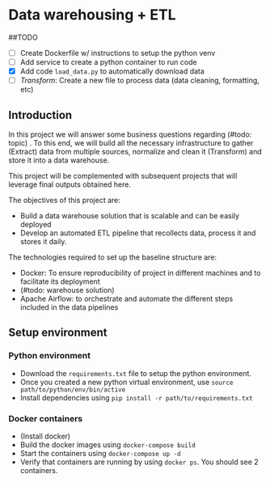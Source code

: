 # Data warehousing + ETL
##TODO
- [ ] Create Dockerfile w/ instructions to setup the python venv
- [ ] Add service to create a python container to run code
- [x] Add code `load_data.py` to automatically download data 
- [ ] _Transform_: Create a new file to process data (data cleaning, formatting, etc)

## Introduction
In this project we will answer some business questions regarding (#todo: topic) . To this end, we will build all the necessary infrastructure to gather (Extract) data from multiple sources, normalize and clean it (Transform) and store it into a data warehouse.

This project will be complemented with subsequent projects that will leverage final outputs obtained here.

The objectives of this project are:
- Build a data warehouse solution that is scalable and can be easily deployed
- Develop an automated ETL pipeline that recollects data, process it and stores it daily.

The technologies required to set up the baseline structure are:
- Docker: To ensure reproducibility of project in different machines and to facilitate its deployment
- (#todo: warehouse solution)
- Apache Airflow: to orchestrate and automate the different steps included in the data pipelines


## Setup environment
### Python environment
- Download the `requirements.txt` file to setup the python environment.
- Once you created a new python virtual environment, use `source path/to/python/env/bin/active`
- Install dependencies using `pip install -r path/to/requirements.txt`

### Docker containers
- (Install docker)
- Build the docker images using `docker-compose build`
- Start the containers using `docker-compose up -d`
- Verify that containers are running by using `docker ps`. You should see 2 containers.

